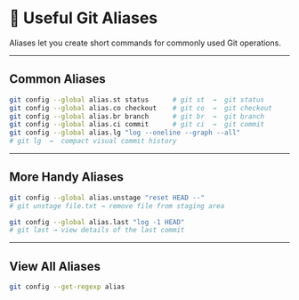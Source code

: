 # 🧠 Useful Git Aliases

Aliases let you create short commands for commonly used Git operations.

---

## Common Aliases

```bash
git config --global alias.st status      # git st  →  git status
git config --global alias.co checkout    # git co  →  git checkout
git config --global alias.br branch      # git br  →  git branch
git config --global alias.ci commit      # git ci  →  git commit
git config --global alias.lg "log --oneline --graph --all"
# git lg  →  compact visual commit history
```

---

## More Handy Aliases

```bash
git config --global alias.unstage "reset HEAD --"
# git unstage file.txt → remove file from staging area

git config --global alias.last "log -1 HEAD"
# git last → view details of the last commit
```

---

## View All Aliases

```bash
git config --get-regexp alias
```